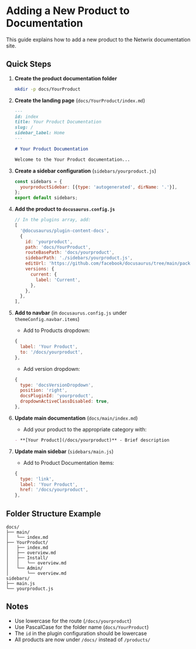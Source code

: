 # Adding a New Product to Documentation

This guide explains how to add a new product to the Netwrix documentation site.

## Quick Steps

1. **Create the product documentation folder**
   ```bash
   mkdir -p docs/YourProduct
   ```

2. **Create the landing page** (`docs/YourProduct/index.md`)
   ```markdown
   ---
   id: index
   title: Your Product Documentation
   slug: /
   sidebar_label: Home
   ---

   # Your Product Documentation

   Welcome to the Your Product documentation...
   ```

3. **Create a sidebar configuration** (`sidebars/yourproduct.js`)
   ```javascript
   const sidebars = {
     yourproductSidebar: [{type: 'autogenerated', dirName: '.'}],
   };
   export default sidebars;
   ```

4. **Add the product to `docusaurus.config.js`**
   ```javascript
   // In the plugins array, add:
   [
     '@docusaurus/plugin-content-docs',
     {
       id: 'yourproduct',
       path: 'docs/YourProduct',
       routeBasePath: 'docs/yourproduct',
       sidebarPath: './sidebars/yourproduct.js',
       editUrl: 'https://github.com/facebook/docusaurus/tree/main/packages/create-docusaurus/templates/shared/',
       versions: {
         current: {
           label: 'Current',
         },
       },
     },
   ],
   ```

5. **Add to navbar** (in `docusaurus.config.js` under `themeConfig.navbar.items`)
   - Add to Products dropdown:
   ```javascript
   {
     label: 'Your Product',
     to: '/docs/yourproduct',
   },
   ```
   - Add version dropdown:
   ```javascript
   {
     type: 'docsVersionDropdown',
     position: 'right',
     docsPluginId: 'yourproduct',
     dropdownActiveClassDisabled: true,
   },
   ```

6. **Update main documentation** (`docs/main/index.md`)
   - Add your product to the appropriate category with:
   ```markdown
   - **[Your Product](/docs/yourproduct)** - Brief description
   ```

7. **Update main sidebar** (`sidebars/main.js`)
   - Add to Product Documentation items:
   ```javascript
   {
     type: 'link',
     label: 'Your Product',
     href: '/docs/yourproduct',
   },
   ```

## Folder Structure Example

```
docs/
├── main/
│   └── index.md
├── YourProduct/
│   ├── index.md
│   ├── overview.md
│   ├── Install/
│   │   └── overview.md
│   └── Admin/
│       └── overview.md
sidebars/
├── main.js
└── yourproduct.js
```

## Notes

- Use lowercase for the route (`/docs/yourproduct`)
- Use PascalCase for the folder name (`docs/YourProduct`)
- The `id` in the plugin configuration should be lowercase
- All products are now under `/docs/` instead of `/products/` 